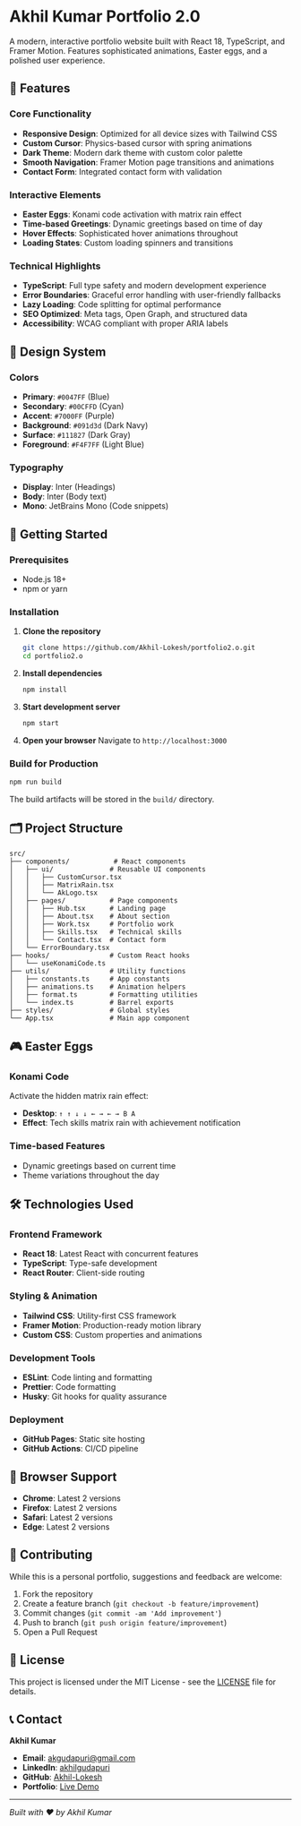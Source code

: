 # Akhil Kumar Portfolio 2.0

A modern, interactive portfolio website built with React 18, TypeScript, and Framer Motion. Features sophisticated animations, Easter eggs, and a polished user experience.

## 🌟 Features

### Core Functionality
- **Responsive Design**: Optimized for all device sizes with Tailwind CSS
- **Custom Cursor**: Physics-based cursor with spring animations
- **Dark Theme**: Modern dark theme with custom color palette
- **Smooth Navigation**: Framer Motion page transitions and animations
- **Contact Form**: Integrated contact form with validation

### Interactive Elements
- **Easter Eggs**: Konami code activation with matrix rain effect
- **Time-based Greetings**: Dynamic greetings based on time of day
- **Hover Effects**: Sophisticated hover animations throughout
- **Loading States**: Custom loading spinners and transitions

### Technical Highlights
- **TypeScript**: Full type safety and modern development experience
- **Error Boundaries**: Graceful error handling with user-friendly fallbacks
- **Lazy Loading**: Code splitting for optimal performance
- **SEO Optimized**: Meta tags, Open Graph, and structured data
- **Accessibility**: WCAG compliant with proper ARIA labels

## 🎨 Design System

### Colors
- **Primary**: `#0047FF` (Blue)
- **Secondary**: `#00CFFD` (Cyan)
- **Accent**: `#7000FF` (Purple)
- **Background**: `#091d3d` (Dark Navy)
- **Surface**: `#111827` (Dark Gray)
- **Foreground**: `#F4F7FF` (Light Blue)

### Typography
- **Display**: Inter (Headings)
- **Body**: Inter (Body text)
- **Mono**: JetBrains Mono (Code snippets)

## 🚀 Getting Started

### Prerequisites
- Node.js 18+ 
- npm or yarn

### Installation

1. **Clone the repository**
   ```bash
   git clone https://github.com/Akhil-Lokesh/portfolio2.o.git
   cd portfolio2.o
   ```

2. **Install dependencies**
   ```bash
   npm install
   ```

3. **Start development server**
   ```bash
   npm start
   ```

4. **Open your browser**
   Navigate to `http://localhost:3000`

### Build for Production

```bash
npm run build
```

The build artifacts will be stored in the `build/` directory.

## 🗂️ Project Structure

```
src/
├── components/           # React components
│   ├── ui/              # Reusable UI components
│   │   ├── CustomCursor.tsx
│   │   ├── MatrixRain.tsx
│   │   └── AkLogo.tsx
│   ├── pages/           # Page components
│   │   ├── Hub.tsx      # Landing page
│   │   ├── About.tsx    # About section
│   │   ├── Work.tsx     # Portfolio work
│   │   ├── Skills.tsx   # Technical skills
│   │   └── Contact.tsx  # Contact form
│   └── ErrorBoundary.tsx
├── hooks/               # Custom React hooks
│   └── useKonamiCode.ts
├── utils/               # Utility functions
│   ├── constants.ts     # App constants
│   ├── animations.ts    # Animation helpers
│   ├── format.ts        # Formatting utilities
│   └── index.ts         # Barrel exports
├── styles/              # Global styles
└── App.tsx              # Main app component
```

## 🎮 Easter Eggs

### Konami Code
Activate the hidden matrix rain effect:
- **Desktop**: `↑ ↑ ↓ ↓ ← → ← → B A`
- **Effect**: Tech skills matrix rain with achievement notification

### Time-based Features
- Dynamic greetings based on current time
- Theme variations throughout the day

## 🛠️ Technologies Used

### Frontend Framework
- **React 18**: Latest React with concurrent features
- **TypeScript**: Type-safe development
- **React Router**: Client-side routing

### Styling & Animation
- **Tailwind CSS**: Utility-first CSS framework
- **Framer Motion**: Production-ready motion library
- **Custom CSS**: Custom properties and animations

### Development Tools
- **ESLint**: Code linting and formatting
- **Prettier**: Code formatting
- **Husky**: Git hooks for quality assurance

### Deployment
- **GitHub Pages**: Static site hosting
- **GitHub Actions**: CI/CD pipeline

## 📱 Browser Support

- **Chrome**: Latest 2 versions
- **Firefox**: Latest 2 versions  
- **Safari**: Latest 2 versions
- **Edge**: Latest 2 versions

## 🤝 Contributing

While this is a personal portfolio, suggestions and feedback are welcome:

1. Fork the repository
2. Create a feature branch (`git checkout -b feature/improvement`)
3. Commit changes (`git commit -am 'Add improvement'`)
4. Push to branch (`git push origin feature/improvement`)
5. Open a Pull Request

## 📄 License

This project is licensed under the MIT License - see the [LICENSE](LICENSE) file for details.

## 📞 Contact

**Akhil Kumar**
- **Email**: [akgudapuri@gmail.com](mailto:akgudapuri@gmail.com)
- **LinkedIn**: [akhilgudapuri](https://linkedin.com/in/akhilgudapuri)
- **GitHub**: [Akhil-Lokesh](https://github.com/Akhil-Lokesh)
- **Portfolio**: [Live Demo](https://akhil-lokesh.github.io/portfolio2.o)

---

*Built with ❤️ by Akhil Kumar*